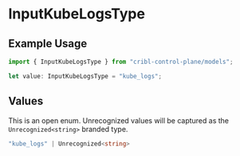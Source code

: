 # InputKubeLogsType

## Example Usage

```typescript
import { InputKubeLogsType } from "cribl-control-plane/models";

let value: InputKubeLogsType = "kube_logs";
```

## Values

This is an open enum. Unrecognized values will be captured as the `Unrecognized<string>` branded type.

```typescript
"kube_logs" | Unrecognized<string>
```